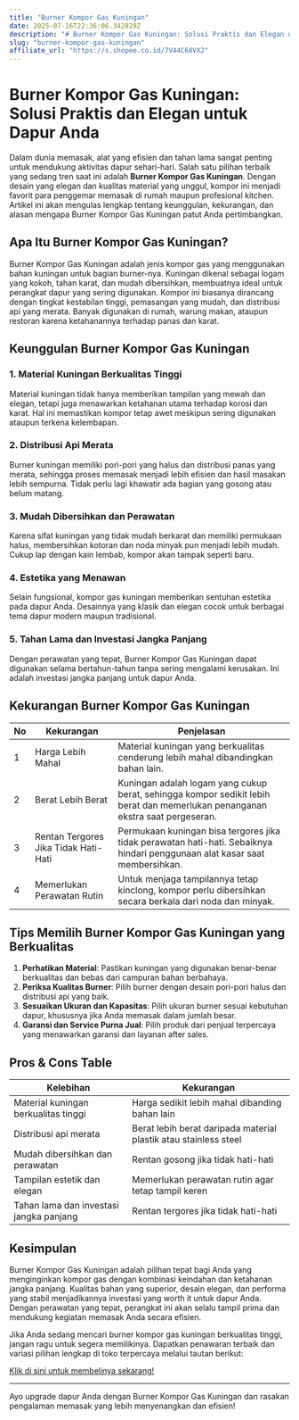 ```yaml
---
title: "Burner Kompor Gas Kuningan"
date: 2025-07-16T22:36:06.342828Z
description: "# Burner Kompor Gas Kuningan: Solusi Praktis dan Elegan untuk Dapur Anda..."
slug: "burner-kompor-gas-kuningan"
affiliate_url: "https://s.shopee.co.id/7V44C68VX2"
---
```

# Burner Kompor Gas Kuningan: Solusi Praktis dan Elegan untuk Dapur Anda

Dalam dunia memasak, alat yang efisien dan tahan lama sangat penting untuk mendukung aktivitas dapur sehari-hari. Salah satu pilihan terbaik yang sedang tren saat ini adalah **Burner Kompor Gas Kuningan**. Dengan desain yang elegan dan kualitas material yang unggul, kompor ini menjadi favorit para penggemar memasak di rumah maupun profesional kitchen. Artikel ini akan mengulas lengkap tentang keunggulan, kekurangan, dan alasan mengapa Burner Kompor Gas Kuningan patut Anda pertimbangkan.

## Apa Itu Burner Kompor Gas Kuningan?

Burner Kompor Gas Kuningan adalah jenis kompor gas yang menggunakan bahan kuningan untuk bagian burner-nya. Kuningan dikenal sebagai logam yang kokoh, tahan karat, dan mudah dibersihkan, membuatnya ideal untuk perangkat dapur yang sering digunakan. Kompor ini biasanya dirancang dengan tingkat kestabilan tinggi, pemasangan yang mudah, dan distribusi api yang merata. Banyak digunakan di rumah, warung makan, ataupun restoran karena ketahanannya terhadap panas dan karat.

## Keunggulan Burner Kompor Gas Kuningan

### 1. Material Kuningan Berkualitas Tinggi
Material kuningan tidak hanya memberikan tampilan yang mewah dan elegan, tetapi juga menawarkan ketahanan utama terhadap korosi dan karat. Hal ini memastikan kompor tetap awet meskipun sering digunakan ataupun terkena kelembapan.

### 2. Distribusi Api Merata
Burner kuningan memiliki pori-pori yang halus dan distribusi panas yang merata, sehingga proses memasak menjadi lebih efisien dan hasil masakan lebih sempurna. Tidak perlu lagi khawatir ada bagian yang gosong atau belum matang.

### 3. Mudah Dibersihkan dan Perawatan
Karena sifat kuningan yang tidak mudah berkarat dan memiliki permukaan halus, membersihkan kotoran dan noda minyak pun menjadi lebih mudah. Cukup lap dengan kain lembab, kompor akan tampak seperti baru.

### 4. Estetika yang Menawan
Selain fungsional, kompor gas kuningan memberikan sentuhan estetika pada dapur Anda. Desainnya yang klasik dan elegan cocok untuk berbagai tema dapur modern maupun tradisional.

### 5. Tahan Lama dan Investasi Jangka Panjang
Dengan perawatan yang tepat, Burner Kompor Gas Kuningan dapat digunakan selama bertahun-tahun tanpa sering mengalami kerusakan. Ini adalah investasi jangka panjang untuk dapur Anda.

## Kekurangan Burner Kompor Gas Kuningan

| No | Kekurangan                                 | Penjelasan                                            |
|-----|--------------------------------------------|-------------------------------------------------------|
| 1   | Harga Lebih Mahal                         | Material kuningan yang berkualitas cenderung lebih mahal dibandingkan bahan lain. |
| 2   | Berat Lebih Berat                          | Kuningan adalah logam yang cukup berat, sehingga kompor sedikit lebih berat dan memerlukan penanganan ekstra saat pergeseran. |
| 3   | Rentan Tergores Jika Tidak Hati-Hati    | Permukaan kuningan bisa tergores jika tidak perawatan hati-hati. Sebaiknya hindari penggunaan alat kasar saat membersihkan. |
| 4   | Memerlukan Perawatan Rutin               | Untuk menjaga tampilannya tetap kinclong, kompor perlu dibersihkan secara berkala dari noda dan minyak. |

## Tips Memilih Burner Kompor Gas Kuningan yang Berkualitas

1. **Perhatikan Material**: Pastikan kuningan yang digunakan benar-benar berkualitas dan bebas dari campuran bahan berbahaya.
2. **Periksa Kualitas Burner**: Pilih burner dengan desain pori-pori halus dan distribusi api yang baik.
3. **Sesuaikan Ukuran dan Kapasitas**: Pilih ukuran burner sesuai kebutuhan dapur, khususnya jika Anda memasak dalam jumlah besar.
4. **Garansi dan Service Purna Jual**: Pilih produk dari penjual terpercaya yang menawarkan garansi dan layanan after sales.

## Pros & Cons Table

| Kelebihan                     | Kekurangan                                              |
|------------------------------|----------------------------------------------------------|
| Material kuningan berkualitas tinggi | Harga sedikit lebih mahal dibanding bahan lain        |
| Distribusi api merata        | Berat lebih berat daripada material plastik atau stainless steel |
| Mudah dibersihkan dan perawatan | Rentan gosong jika tidak hati-hati                   |
| Tampilan estetik dan elegan | Memerlukan perawatan rutin agar tetap tampil keren     |
| Tahan lama dan investasi jangka panjang | Rentan tergores jika tidak hati-hati             |

## Kesimpulan

Burner Kompor Gas Kuningan adalah pilihan tepat bagi Anda yang menginginkan kompor gas dengan kombinasi keindahan dan ketahanan jangka panjang. Kualitas bahan yang superior, desain elegan, dan performa yang stabil menjadikannya investasi yang worth it untuk dapur Anda. Dengan perawatan yang tepat, perangkat ini akan selalu tampil prima dan mendukung kegiatan memasak Anda secara efisien.

Jika Anda sedang mencari burner kompor gas kuningan berkualitas tinggi, jangan ragu untuk segera memilikinya. Dapatkan penawaran terbaik dan variasi pilihan lengkap di toko terpercaya melalui tautan berikut:

[Klik di sini untuk membelinya sekarang!](https://s.shopee.co.id/7V44C68VX2)

---

Ayo upgrade dapur Anda dengan Burner Kompor Gas Kuningan dan rasakan pengalaman memasak yang lebih menyenangkan dan efisien!